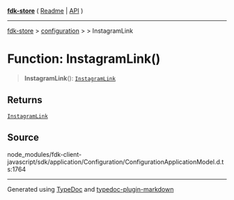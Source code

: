 [**fdk-store**](../../../README.md) ( [Readme](../../../README.md) \| [API](../../../API.md) )

---

[fdk-store](../../../API.md) > [configuration](../../README.md) > [<internal>](../README.md) > InstagramLink

# Function: InstagramLink()

> **InstagramLink**(): [`InstagramLink`](../type-aliases/type-alias.InstagramLink.md)

## Returns

[`InstagramLink`](../type-aliases/type-alias.InstagramLink.md)

## Source

node_modules/fdk-client-javascript/sdk/application/Configuration/ConfigurationApplicationModel.d.ts:1764

---

Generated using [TypeDoc](https://typedoc.org/) and [typedoc-plugin-markdown](https://www.npmjs.com/package/typedoc-plugin-markdown)
